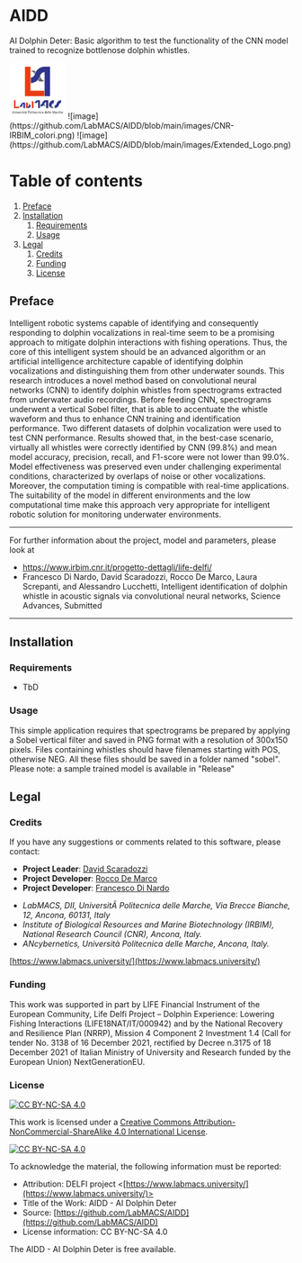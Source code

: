 # AIDD
AI Dolphin Deter: Basic algorithm to test the functionality of the CNN model trained to recognize bottlenose dolphin whistles.

<img src="https://github.com/LabMACS/AIDD/blob/main/images/Extended_Logo.png" width="100" height="100"> 
![image](https://github.com/LabMACS/AIDD/blob/main/images/CNR-IRBIM_colori.png) 
![image](https://github.com/LabMACS/AIDD/blob/main/images/Extended_Logo.png)




# Table of contents
1. [Preface](#preface)
2. [Installation](#installation)
    1. [Requirements](#requirements)
    2. [Usage](#run)
3. [Legal](#legal)
    1. [Credits](#credits)
    2. [Funding](#funding) 
    3. [License](#license)
     

## Preface <a name="preface"></a>
Intelligent robotic systems capable of identifying and consequently responding to dolphin vocalizations in real-time seem to be a promising approach to mitigate dolphin interactions with fishing operations. Thus, the core of this intelligent system should be an advanced algorithm or an artificial intelligence architecture capable of identifying dolphin vocalizations and distinguishing them from other underwater sounds. This research introduces a novel method based on convolutional neural networks (CNN) to identify dolphin whistles from spectrograms extracted from underwater audio recordings. Before feeding CNN, spectrograms underwent a vertical Sobel filter, that is able to accentuate the whistle waveform and thus to enhance CNN training and identification performance. Two different datasets of dolphin vocalization were used to test CNN performance. Results showed that, in the best-case scenario, virtually all whistles were correctly identified by CNN (99.8%) and mean model accuracy, precision, recall, and F1-score were not lower than 99.0%. Model effectiveness was preserved even under challenging experimental conditions, characterized by overlaps of noise or other vocalizations. Moreover, the computation timing is compatible with real-time applications. The suitability of the model in different environments and the low computational time make this approach very appropriate for intelligent robotic solution for monitoring underwater environments.


  
***
For further information about the project, model and parameters, please look at 
- https://www.irbim.cnr.it/progetto-dettagli/life-delfi/
- Francesco Di Nardo, David Scaradozzi, Rocco De Marco, Laura Screpanti, and Alessandro Lucchetti, Intelligent identification of dolphin whistle in acoustic signals via convolutional neural networks, Science Advances, Submitted
***

## Installation <a name="installation"></a>
### Requirements <a name="requirements"></a>
* TbD 
  
### Usage <a name="run"></a>
This simple application requires that spectrograms be prepared by applying a Sobel vertical filter and saved in PNG format with a resolution of 300x150 pixels. Files containing whistles should have filenames starting with POS, otherwise NEG. All these files should be saved in a folder named "sobel". Please note: a sample trained model is available in "Release"

## Legal <a name="legal"></a>
### Credits <a name="credits"></a>
If you have any suggestions or comments related to this software, please contact:
* **Project Leader**: [David Scaradozzi](mailto:d.scaradozzi@univpm.it)
* **Project Developer**: [Rocco De Marco](mailto:rocco.demarco@cnr.it)
* **Project Developer**: [Francesco Di Nardo](mailto:f.dinardo@univpm.it)

- *LabMACS, DII, UniversitÃ  Politecnica delle Marche, Via Brecce Bianche, 12, Ancona, 60131, Italy*
- *Institute of Biological Resources and Marine Biotechnology (IRBIM), National Research Council (CNR), Ancona, Italy.*
- *ANcybernetics, Università Politecnica delle Marche, Ancona, Italy.*

[https://www.labmacs.university/](https://www.labmacs.university/)

### Funding <a name="funding"></a> 
This work was supported in part by LIFE Financial Instrument of the European Community, Life Delfi Project – Dolphin Experience: Lowering Fishing Interactions (LIFE18NAT/IT/000942) and by the National Recovery and Resilience Plan (NRRP), Mission 4 Component 2 Investment 1.4 (Call for tender No. 3138 of 16 December 2021, rectified by Decree n.3175 of 18 December 2021 of Italian Ministry of University and Research funded by the European Union) NextGenerationEU.

### License <a name="license"></a>
[![CC BY-NC-SA 4.0][cc-by-nc-sa-shield]][cc-by-nc-sa]

This work is licensed under a
[Creative Commons Attribution-NonCommercial-ShareAlike 4.0 International License][cc-by-nc-sa].

[![CC BY-NC-SA 4.0][cc-by-nc-sa-image]][cc-by-nc-sa]

[cc-by-nc-sa]: http://creativecommons.org/licenses/by-nc-sa/4.0/
[cc-by-nc-sa-image]: https://licensebuttons.net/l/by-nc-sa/4.0/88x31.png
[cc-by-nc-sa-shield]: https://img.shields.io/badge/License-CC%20BY--NC--SA%204.0-lightgrey.svg

To acknowledge the material, the following information must be reported:
* Attribution: DELFI project
             <[https://www.labmacs.university/](https://www.labmacs.university/)> 
* Title of the Work: AIDD - AI Dolphin Deter 
* Source: [https://github.com/LabMACS/AIDD](https://github.com/LabMACS/AIDD)
* License information: CC BY-NC-SA 4.0

The AIDD - AI Dolphin Deter is free available.

